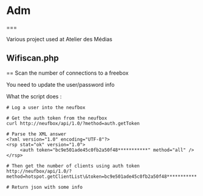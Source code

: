 # Adm
===

Various project used at Atelier des Médias

## Wifiscan.php
==
Scan the number of connections to a freebox

You need to update the user/password info 

What the script does :

    # Log a user into the neufbox

    # Get the auth token from the neufbox
    curl http://neufbox/api/1.0/?method=auth.getToken

    # Parse the XML answer
    <?xml version="1.0" encoding="UTF-8"?>
    <rsp stat="ok" version="1.0">
         <auth token="bc9e501ade45c0fb2a50f48***********" method="all" />
    </rsp>

    # Then get the number of clients using auth token
    http://neufbox/api/1.0/?method=hotspot.getClientList\&token=bc9e501ade45c0fb2a50f48***********
    
    # Return json with some info

